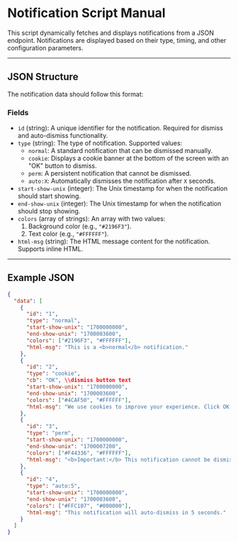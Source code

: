 # Notification Script Manual

This script dynamically fetches and displays notifications from a JSON endpoint. Notifications are displayed based on their type, timing, and other configuration parameters.

---

## JSON Structure
The notification data should follow this format:

### Fields
- `id` (string): A unique identifier for the notification. Required for dismiss and auto-dismiss functionality.
- `type` (string): The type of notification. Supported values:
  - `normal`: A standard notification that can be dismissed manually.
  - `cookie`: Displays a cookie banner at the bottom of the screen with an "OK" button to dismiss.
  - `perm`: A persistent notification that cannot be dismissed.
  - `auto:X`: Automatically dismisses the notification after `X` seconds.
- `start-show-unix` (integer): The Unix timestamp for when the notification should start showing.
- `end-show-unix` (integer): The Unix timestamp for when the notification should stop showing.
- `colors` (array of strings): An array with two values:
  1. Background color (e.g., `"#2196F3"`).
  2. Text color (e.g., `"#FFFFFF"`).
- `html-msg` (string): The HTML message content for the notification. Supports inline HTML.

---

## Example JSON
```json
{
  "data": [
    {
      "id": "1",
      "type": "normal",
      "start-show-unix": "1700000000",
      "end-show-unix": "1700003600",
      "colors": ["#2196F3", "#FFFFFF"],
      "html-msg": "This is a <b>normal</b> notification."
    },
    {
      "id": "2",
      "type": "cookie",
      "cb": "OK", \\dismiss button text
      "start-show-unix": "1700000000",
      "end-show-unix": "1700003600",
      "colors": ["#4CAF50", "#FFFFFF"],
      "html-msg": "We use cookies to improve your experience. Click OK to dismiss."
    },
    {
      "id": "3",
      "type": "perm",
      "start-show-unix": "1700000000",
      "end-show-unix": "1700007200",
      "colors": ["#F44336", "#FFFFFF"],
      "html-msg": "<b>Important:</b> This notification cannot be dismissed."
    },
    {
      "id": "4",
      "type": "auto:5",
      "start-show-unix": "1700000000",
      "end-show-unix": "1700003600",
      "colors": ["#FFC107", "#000000"],
      "html-msg": "This notification will auto-dismiss in 5 seconds."
    }
  ]
}
